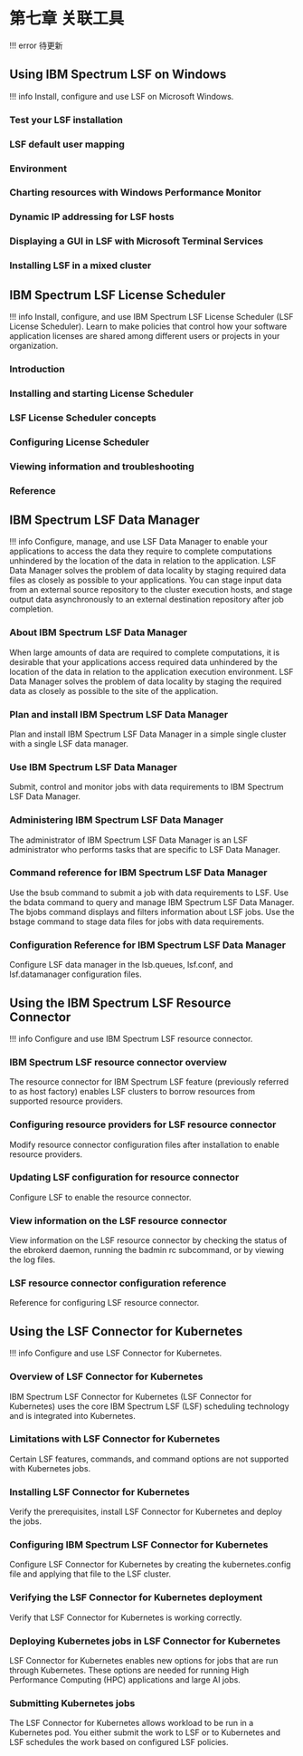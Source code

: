 # 第七章 关联工具

!!! error
    待更新

## Using IBM Spectrum LSF on Windows

!!! info
    Install, configure and use LSF on Microsoft Windows.

### Test your LSF installation
### LSF default user mapping
### Environment
### Charting resources with Windows Performance Monitor
### Dynamic IP addressing for LSF hosts
### Displaying a GUI in LSF with Microsoft Terminal Services
### Installing LSF in a mixed cluster


## IBM Spectrum LSF License Scheduler

!!! info
    Install, configure, and use IBM Spectrum LSF License Scheduler (LSF License Scheduler). Learn to make policies that control how your software application licenses are shared among different users or projects in your organization.

### Introduction
### Installing and starting License Scheduler
### LSF License Scheduler concepts
### Configuring License Scheduler
### Viewing information and troubleshooting
### Reference


## IBM Spectrum LSF Data Manager

!!! info
    Configure, manage, and use LSF Data Manager to enable your applications to access the data they require to complete computations unhindered by the location of the data in relation to the application. LSF Data Manager solves the problem of data locality by staging required data files as closely as possible to your applications. You can stage input data from an external source repository to the cluster execution hosts, and stage output data asynchronously to an external destination repository after job completion.

### About IBM Spectrum LSF Data Manager
When large amounts of data are required to complete computations, it is desirable that your applications access required data unhindered by the location of the data in relation to the application execution environment. LSF Data Manager solves the problem of data locality by staging the required data as closely as possible to the site of the application.

### Plan and install IBM Spectrum LSF Data Manager
Plan and install IBM Spectrum LSF Data Manager in a simple single cluster with a single LSF data manager.

### Use IBM Spectrum LSF Data Manager
Submit, control and monitor jobs with data requirements to IBM Spectrum LSF Data Manager.

### Administering IBM Spectrum LSF Data Manager
The administrator of IBM Spectrum LSF Data Manager is an LSF administrator who performs tasks that are specific to LSF Data Manager.

### Command reference for IBM Spectrum LSF Data Manager
Use the bsub command to submit a job with data requirements to LSF. Use the bdata command to query and manage IBM Spectrum LSF Data Manager. The bjobs command displays and filters information about LSF jobs. Use the bstage command to stage data files for jobs with data requirements.

### Configuration Reference for IBM Spectrum LSF Data Manager
Configure LSF data manager in the lsb.queues, lsf.conf, and lsf.datamanager configuration files.


## Using the IBM Spectrum LSF Resource Connector

!!! info 
    Configure and use IBM Spectrum LSF resource connector.

### IBM Spectrum LSF resource connector overview
The resource connector for IBM Spectrum LSF feature (previously referred to as host factory) enables LSF clusters to borrow resources from supported resource providers.
### Configuring resource providers for LSF resource connector
Modify resource connector configuration files after installation to enable resource providers.

### Updating LSF configuration for resource connector
Configure LSF to enable the resource connector.

### View information on the LSF resource connector
View information on the LSF resource connector by checking the status of the ebrokerd daemon, running the badmin rc subcommand, or by viewing the log files.

### LSF resource connector configuration reference
Reference for configuring LSF resource connector.


## Using the LSF Connector for Kubernetes

!!! info
    Configure and use LSF Connector for Kubernetes.

### Overview of LSF Connector for Kubernetes
IBM Spectrum LSF Connector for Kubernetes (LSF Connector for Kubernetes) uses the core IBM Spectrum LSF (LSF) scheduling technology and is integrated into Kubernetes.

### Limitations with LSF Connector for Kubernetes
Certain LSF features, commands, and command options are not supported with Kubernetes jobs.

### Installing LSF Connector for Kubernetes
Verify the prerequisites, install LSF Connector for Kubernetes and deploy the jobs.

### Configuring IBM Spectrum LSF Connector for Kubernetes
Configure LSF Connector for Kubernetes by creating the kubernetes.config file and applying that file to the LSF cluster.

### Verifying the LSF Connector for Kubernetes deployment
Verify that LSF Connector for Kubernetes is working correctly.

### Deploying Kubernetes jobs in LSF Connector for Kubernetes
LSF Connector for Kubernetes enables new options for jobs that are run through Kubernetes. These options are needed for running High Performance Computing (HPC) applications and large AI jobs.

### Submitting Kubernetes jobs
The LSF Connector for Kubernetes allows workload to be run in a Kubernetes pod. You either submit the work to LSF or to Kubernetes and LSF schedules the work based on configured LSF policies.


